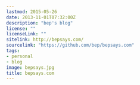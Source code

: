 ```yaml
---
lastmod: 2015-05-26
date: 2013-11-01T07:32:00Z
description: "bep's blog"
license: ""
licenseLink: ""
sitelink: http://bepsays.com/
sourcelink: "https://github.com/bep/bepsays.com"
tags:
- personal
- blog
image: bepsays.jpg
title: bepsays.com
---
```



